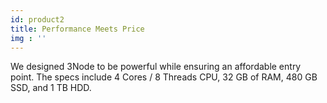 ```yaml
---
id: product2
title: Performance Meets Price
img : ''
---
```

We designed 3Node to be powerful while ensuring an affordable entry point. The specs include 4 Cores / 8 Threads CPU, 32 GB of RAM, 480 GB SSD, and 1 TB HDD.
